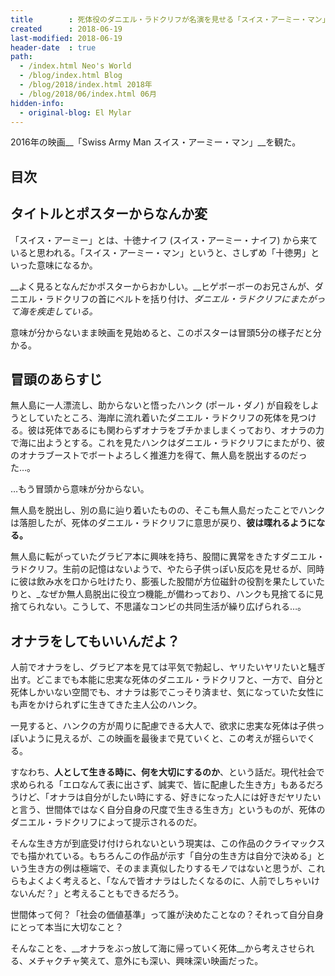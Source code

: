 ```yaml
---
title        : 死体役のダニエル・ラドクリフが名演を見せる「スイス・アーミー・マン」を観た
created      : 2018-06-19
last-modified: 2018-06-19
header-date  : true
path:
  - /index.html Neo's World
  - /blog/index.html Blog
  - /blog/2018/index.html 2018年
  - /blog/2018/06/index.html 06月
hidden-info:
  - original-blog: El Mylar
---
```


2016年の映画__「Swiss Army Man スイス・アーミー・マン」__を観た。

## 目次

## タイトルとポスターからなんか変

「スイス・アーミー」とは、十徳ナイフ (スイス・アーミー・ナイフ) から来ていると思われる。「スイス・アーミー・マン」というと、さしずめ「十徳男」といった意味になるか。

__よく見るとなんだかポスターからおかしい。__ヒゲボーボーのお兄さんが、ダニエル・ラドクリフの首にベルトを括り付け、_ダニエル・ラドクリフにまたがって海を疾走している。_

意味が分からないまま映画を見始めると、このポスターは冒頭5分の様子だと分かる。

## 冒頭のあらすじ

無人島に一人漂流し、助からないと悟ったハンク (ポール・ダノ) が自殺をしようとしていたところ、海岸に流れ着いたダニエル・ラドクリフの死体を見つける。彼は死体であるにも関わらずオナラをブチかましまくっており、オナラの力で海に出ようとする。これを見たハンクはダニエル・ラドクリフにまたがり、彼のオナラブーストでボートよろしく推進力を得て、無人島を脱出するのだった…。

…もう冒頭から意味が分からない。

無人島を脱出し、別の島に辿り着いたものの、そこも無人島だったことでハンクは落胆したが、死体のダニエル・ラドクリフに意思が戻り、__彼は喋れるようになる。__

無人島に転がっていたグラビア本に興味を持ち、股間に異常をきたすダニエル・ラドクリフ。生前の記憶はないようで、やたら子供っぽい反応を見せるが、同時に彼は飲み水を口から吐けたり、膨張した股間が方位磁針の役割を果たしていたりと、_なぜか無人島脱出に役立つ機能_が備わっており、ハンクも見捨てるに見捨てられない。こうして、不思議なコンビの共同生活が繰り広げられる…。

## オナラをしてもいいんだよ？

人前でオナラをし、グラビア本を見ては平気で勃起し、ヤリたいヤリたいと騒ぎ出す。どこまでも本能に忠実な死体のダニエル・ラドクリフと、一方で、自分と死体しかいない空間でも、オナラは影でこっそり済ませ、気になっていた女性にも声をかけられずに生きてきた主人公のハンク。

一見すると、ハンクの方が周りに配慮できる大人で、欲求に忠実な死体は子供っぽいように見えるが、この映画を最後まで見ていくと、この考えが揺らいでくる。

すなわち、__人として生きる時に、何を大切にするのか__、という話だ。現代社会で求められる「エロなんて表に出さず、誠実で、皆に配慮した生き方」もあるだろうけど、「オナラは自分がしたい時にする、好きになった人には好きだヤリたいと言う、世間体ではなく自分自身の尺度で生きる生き方」というものが、死体のダニエル・ラドクリフによって提示されるのだ。

そんな生き方が到底受け付けられないという現実は、この作品のクライマックスでも描かれている。もちろんこの作品が示す「自分の生き方は自分で決める」という生き方の例は極端で、そのまま真似したりするモノではないと思うが、これらもよくよく考えると、「なんで皆オナラはしたくなるのに、人前でしちゃいけないんだ？」と考えることもできるだろう。

世間体って何？「社会の価値基準」って誰が決めたことなの？それって自分自身にとって本当に大切なこと？

そんなことを、__オナラをぶっ放して海に帰っていく死体__から考えさせられる、メチャクチャ笑えて、意外にも深い、興味深い映画だった。
